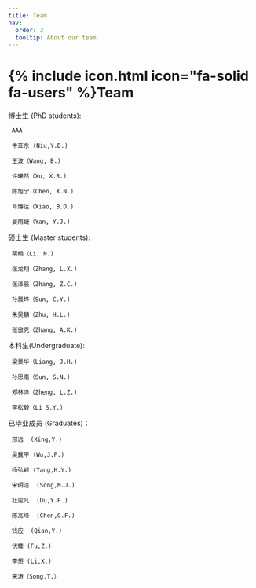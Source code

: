 ```yaml
---
title: Team
nav:
  order: 3
  tooltip: About our team
---
```


# {% include icon.html icon="fa-solid fa-users" %}Team

博士生 (PhD students):

     AAA

     牛亚东 (Niu,Y.D.)

     王波（Wang, B.)

     许曦然（Xu, X.R.)

     陈旭宁（Chen, X.N.)

     肖博达（Xiao, B.D.)

     晏雨婕（Yan, Y.J.)

硕士生 (Master students):

     栗楠（Li, N.)

     张龙翔（Zhang, L.X.)

     张泽辰（Zhang, Z.C.)

     孙晨烨（Sun, C.Y.)

     朱昊麟（Zhu, H.L.)

     张傲克（Zhang, A.K.)

本科生(Undergraduate):

     梁景华（Liang, J.H.)

     孙思南（Sun, S.N.)

     郑林泽（Zheng, L.Z.)

     李松毅（Li S.Y.)

已毕业成员 (Graduates)：

     邢远  (Xing,Y.)

     吴冀平 (Wu,J.P.)

     杨弘颖 (Yang,H.Y.)

     宋明洁  (Song,M.J.)

     杜逾凡  (Du,Y.F.)

     陈高峰  (Chen,G.F.)

     钱应  (Qian,Y.)

     伏臻 (Fu,Z.)

     李想 (Li,X.)

     宋涛（Song,T.）
